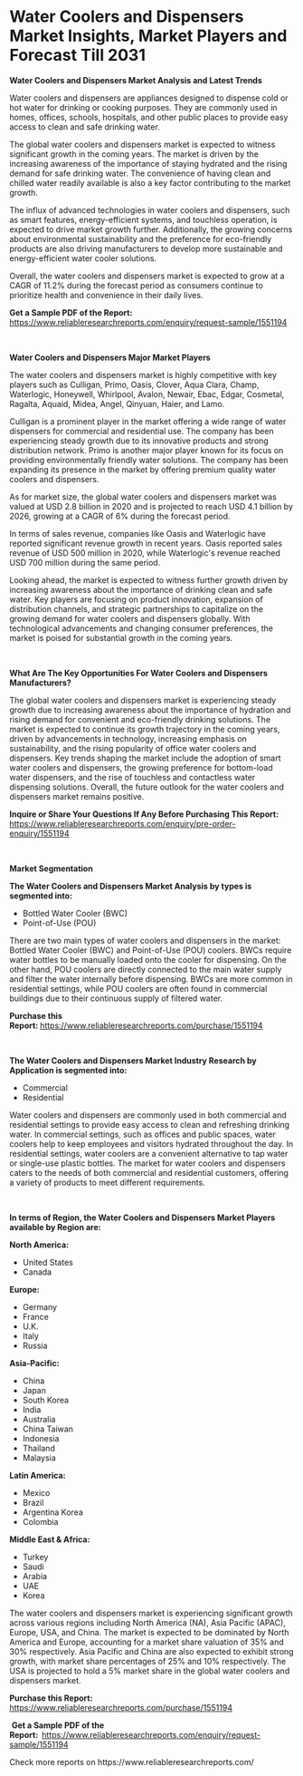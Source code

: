 <p><h1>Water Coolers and Dispensers Market Insights, Market Players and Forecast Till 2031</h1></p><p><strong>Water Coolers and Dispensers Market Analysis and Latest Trends</strong></p>
<p><p>Water coolers and dispensers are appliances designed to dispense cold or hot water for drinking or cooking purposes. They are commonly used in homes, offices, schools, hospitals, and other public places to provide easy access to clean and safe drinking water.</p><p>The global water coolers and dispensers market is expected to witness significant growth in the coming years. The market is driven by the increasing awareness of the importance of staying hydrated and the rising demand for safe drinking water. The convenience of having clean and chilled water readily available is also a key factor contributing to the market growth.</p><p>The influx of advanced technologies in water coolers and dispensers, such as smart features, energy-efficient systems, and touchless operation, is expected to drive market growth further. Additionally, the growing concerns about environmental sustainability and the preference for eco-friendly products are also driving manufacturers to develop more sustainable and energy-efficient water cooler solutions.</p><p>Overall, the water coolers and dispensers market is expected to grow at a CAGR of 11.2% during the forecast period as consumers continue to prioritize health and convenience in their daily lives.</p></p>
<p><strong>Get a Sample PDF of the Report:&nbsp;</strong> <a href="https://www.reliableresearchreports.com/enquiry/request-sample/1551194">https://www.reliableresearchreports.com/enquiry/request-sample/1551194</a></p>
<p>&nbsp;</p>
<p><strong>Water Coolers and Dispensers Major Market Players</strong></p>
<p><p>The water coolers and dispensers market is highly competitive with key players such as Culligan, Primo, Oasis, Clover, Aqua Clara, Champ, Waterlogic, Honeywell, Whirlpool, Avalon, Newair, Ebac, Edgar, Cosmetal, Ragalta, Aquaid, Midea, Angel, Qinyuan, Haier, and Lamo.</p><p>Culligan is a prominent player in the market offering a wide range of water dispensers for commercial and residential use. The company has been experiencing steady growth due to its innovative products and strong distribution network. Primo is another major player known for its focus on providing environmentally friendly water solutions. The company has been expanding its presence in the market by offering premium quality water coolers and dispensers.</p><p>As for market size, the global water coolers and dispensers market was valued at USD 2.8 billion in 2020 and is projected to reach USD 4.1 billion by 2026, growing at a CAGR of 6% during the forecast period.</p><p>In terms of sales revenue, companies like Oasis and Waterlogic have reported significant revenue growth in recent years. Oasis reported sales revenue of USD 500 million in 2020, while Waterlogic's revenue reached USD 700 million during the same period.</p><p>Looking ahead, the market is expected to witness further growth driven by increasing awareness about the importance of drinking clean and safe water. Key players are focusing on product innovation, expansion of distribution channels, and strategic partnerships to capitalize on the growing demand for water coolers and dispensers globally. With technological advancements and changing consumer preferences, the market is poised for substantial growth in the coming years.</p></p>
<p>&nbsp;</p>
<p><strong>What Are The Key Opportunities For Water Coolers and Dispensers Manufacturers?</strong></p>
<p><p>The global water coolers and dispensers market is experiencing steady growth due to increasing awareness about the importance of hydration and rising demand for convenient and eco-friendly drinking solutions. The market is expected to continue its growth trajectory in the coming years, driven by advancements in technology, increasing emphasis on sustainability, and the rising popularity of office water coolers and dispensers. Key trends shaping the market include the adoption of smart water coolers and dispensers, the growing preference for bottom-load water dispensers, and the rise of touchless and contactless water dispensing solutions. Overall, the future outlook for the water coolers and dispensers market remains positive.</p></p>
<p><strong>Inquire or Share Your Questions If Any Before Purchasing This Report:</strong> <a href="https://www.reliableresearchreports.com/enquiry/pre-order-enquiry/1551194">https://www.reliableresearchreports.com/enquiry/pre-order-enquiry/1551194</a></p>
<p>&nbsp;</p>
<p><strong>Market Segmentation</strong></p>
<p><strong>The Water Coolers and Dispensers Market Analysis by types is segmented into:</strong></p>
<p><ul><li>Bottled Water Cooler (BWC)</li><li>Point-of-Use (POU)</li></ul></p>
<p><p>There are two main types of water coolers and dispensers in the market: Bottled Water Cooler (BWC) and Point-of-Use (POU) coolers. BWCs require water bottles to be manually loaded onto the cooler for dispensing. On the other hand, POU coolers are directly connected to the main water supply and filter the water internally before dispensing. BWCs are more common in residential settings, while POU coolers are often found in commercial buildings due to their continuous supply of filtered water.</p></p>
<p><strong>Purchase this Report:&nbsp;</strong><a href="https://www.reliableresearchreports.com/purchase/1551194">https://www.reliableresearchreports.com/purchase/1551194</a></p>
<p>&nbsp;</p>
<p><strong>The Water Coolers and Dispensers Market Industry Research by Application is segmented into:</strong></p>
<p><ul><li>Commercial</li><li>Residential</li></ul></p>
<p><p>Water coolers and dispensers are commonly used in both commercial and residential settings to provide easy access to clean and refreshing drinking water. In commercial settings, such as offices and public spaces, water coolers help to keep employees and visitors hydrated throughout the day. In residential settings, water coolers are a convenient alternative to tap water or single-use plastic bottles. The market for water coolers and dispensers caters to the needs of both commercial and residential customers, offering a variety of products to meet different requirements.</p></p>
<p>&nbsp;</p>
<p><strong>In terms of Region, the Water Coolers and Dispensers Market Players available by Region are:</strong></p>
<p>
    <p> <strong> North America: </strong>
        <ul>
            <li>United States</li>
            <li>Canada</li>
        </ul>
        </p> 
    <p> <strong> Europe: </strong>
        <ul>
            <li>Germany</li>
            <li>France</li>
            <li>U.K.</li>
            <li>Italy</li>
            <li>Russia</li>
        </ul>
        </p> 
    <p> <strong> Asia-Pacific: </strong>
        <ul>
            <li>China</li>
            <li>Japan</li>
            <li>South Korea</li>
            <li>India</li>
            <li>Australia</li>
            <li>China Taiwan</li>
            <li>Indonesia</li>
            <li>Thailand</li>
            <li>Malaysia</li>
        </ul>
        </p> 
    <p> <strong> Latin America: </strong>
        <ul>
            <li>Mexico</li>
            <li>Brazil</li>
            <li>Argentina Korea</li>
            <li>Colombia</li>
        </ul>
        </p> 
    <p> <strong> Middle East & Africa: </strong>
        <ul>
            <li>Turkey</li>
            <li>Saudi</li>
            <li>Arabia</li>
            <li>UAE</li>
            <li>Korea</li>
        </ul>
    </p>
    </p>
<p><p>The water coolers and dispensers market is experiencing significant growth across various regions including North America (NA), Asia Pacific (APAC), Europe, USA, and China. The market is expected to be dominated by North America and Europe, accounting for a market share valuation of 35% and 30% respectively. Asia Pacific and China are also expected to exhibit strong growth, with market share percentages of 25% and 10% respectively. The USA is projected to hold a 5% market share in the global water coolers and dispensers market.</p></p>
<p><strong>Purchase this Report: </strong><a href="https://www.reliableresearchreports.com/purchase/1551194">https://www.reliableresearchreports.com/purchase/1551194</a></p>
<p>&nbsp;<strong>Get a Sample PDF of the Report:&nbsp;&nbsp;</strong><a href="https://www.reliableresearchreports.com/enquiry/request-sample/1551194">https://www.reliableresearchreports.com/enquiry/request-sample/1551194</a></p>
<p><strong></strong></p>
<p>Check more reports on https://www.reliableresearchreports.com/</p>